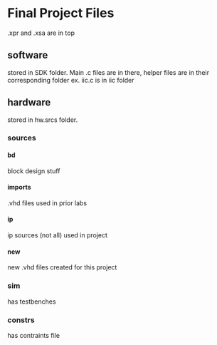 # Final Project Files
  .xpr and .xsa are in top

## software
  stored in SDK folder. Main .c files are in there, helper files are in their corresponding folder 
  ex. iic.c is in iic folder

## hardware

  stored in hw.srcs folder. 

### sources

#### bd
  block design stuff

#### imports 
  .vhd files used in prior labs

#### ip 
  ip sources (not all) used in project

#### new
  new .vhd files created for this project

### sim
  has testbenches

### constrs
  has contraints file
